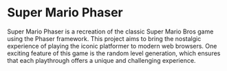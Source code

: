 
# **Super Mario Phaser**

Super Mario Phaser is a recreation of the classic Super Mario Bros game using the Phaser framework. This project aims to bring the nostalgic experience of playing the iconic platformer to modern web browsers. One exciting feature of this game is the random level generation, which ensures that each playthrough offers a unique and challenging experience.
